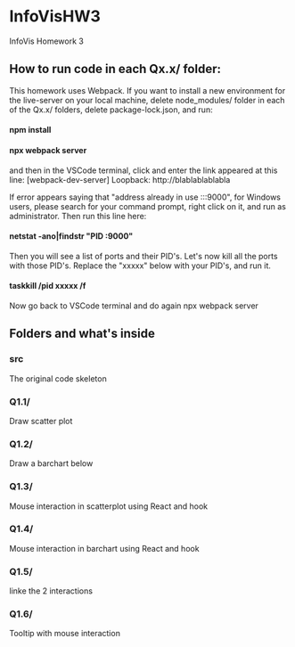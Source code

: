 # InfoVisHW3
InfoVis Homework 3

## How to run code in each Qx.x/ folder:

This homework uses Webpack. If you want to install a new environment for the live-server on your local machine, delete node_modules/ folder in each of the Qx.x/ folders, delete package-lock.json, and run:

#### npm install

#### npx webpack server

and then in the VSCode terminal, click and enter the link appeared at this line: [webpack-dev-server] Loopback: http://blablablablabla

If error appears saying that "address already in use :::9000", for Windows users, please search for your command prompt, right click on it, and run as administrator. Then run this line here:

#### netstat -ano|findstr "PID :9000"

Then you will see a list of ports and their PID's. Let's now kill all the ports with those PID's. Replace the "xxxxx" below with your PID's, and run it.

#### taskkill /pid xxxxx /f

Now go back to VSCode terminal and do again npx webpack server

## Folders and what's inside

### src

The original code skeleton

### Q1.1/

Draw scatter plot

### Q1.2/

Draw a barchart below

### Q1.3/

Mouse interaction in scatterplot using React and hook

### Q1.4/

Mouse interaction in barchart using React and hook

### Q1.5/

linke the 2 interactions

### Q1.6/

Tooltip with mouse interaction

